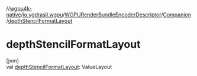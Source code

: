 //[wgpu4k-native](../../../../index.md)/[io.ygdrasil.wgpu](../../index.md)/[WGPURenderBundleEncoderDescriptor](../index.md)/[Companion](index.md)/[depthStencilFormatLayout](depth-stencil-format-layout.md)

# depthStencilFormatLayout

[jvm]\
val [depthStencilFormatLayout](depth-stencil-format-layout.md): ValueLayout